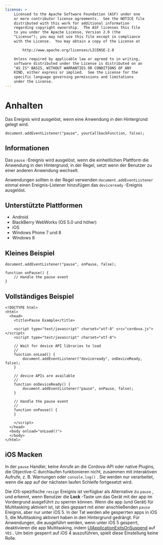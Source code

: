 ```yaml
---
license: >
    Licensed to the Apache Software Foundation (ASF) under one
    or more contributor license agreements.  See the NOTICE file
    distributed with this work for additional information
    regarding copyright ownership.  The ASF licenses this file
    to you under the Apache License, Version 2.0 (the
    "License"); you may not use this file except in compliance
    with the License.  You may obtain a copy of the License at

        http://www.apache.org/licenses/LICENSE-2.0

    Unless required by applicable law or agreed to in writing,
    software distributed under the License is distributed on an
    "AS IS" BASIS, WITHOUT WARRANTIES OR CONDITIONS OF ANY
    KIND, either express or implied.  See the License for the
    specific language governing permissions and limitations
    under the License.
---
```


# Anhalten

Das Ereignis wird ausgelöst, wenn eine Anwendung in den Hintergrund gelegt wird.

    document.addEventListener("pause", yourCallbackFunction, false);
    

## Informationen

Das `pause` -Ereignis wird ausgelöst, wenn die einheitlichen Plattform die Anwendung in den Hintergrund, in der Regel, setzt wenn der Benutzer zu einer anderen Anwendung wechselt.

Anwendungen sollten in der Regel verwenden `document.addEventListener` einmal einen Ereignis-Listener hinzufügen das `deviceready` -Ereignis ausgelöst.

## Unterstützte Plattformen

*   Android
*   BlackBerry WebWorks (OS 5.0 und höher)
*   iOS
*   Windows Phone 7 und 8
*   Windows 8

## Kleines Beispiel

    document.addEventListener("pause", onPause, false);
    
    function onPause() {
        // Handle the pause event
    }
    

## Vollständiges Beispiel

    <!DOCTYPE html>
    <html>
      <head>
        <title>Pause Example</title>
    
        <script type="text/javascript" charset="utf-8" src="cordova.js"></script>
        <script type="text/javascript" charset="utf-8">
    
        // Wait for device API libraries to load
        //
        function onLoad() {
            document.addEventListener("deviceready", onDeviceReady, false);
        }
    
        // device APIs are available
        //
        function onDeviceReady() {
            document.addEventListener("pause", onPause, false);
        }
    
        // Handle the pause event
        //
        function onPause() {
        }
    
        </script>
      </head>
      <body onload="onLoad()">
      </body>
    </html>
    

## iOS Macken

In der `pause` Handler, keine Anrufe an die Cordova-API oder native Plugins, die Objective-C durchlaufen funktionieren nicht, zusammen mit interaktiven Aufrufe, z. B. Warnungen oder `console.log()` . Sie werden nur verarbeitet, wenn die app auf der nächsten laufen Schleife fortgesetzt wird.

Die iOS-spezifische `resign` Ereignis ist verfügbar als Alternative zu `pause` , und erkennt, wenn Benutzer die **Lock** -Taste um das Gerät mit der app im Vordergrund ausgeführt zu sperren können. Wenn die app (und Gerät) für Multitasking aktiviert ist, ist dies gepaart mit einer anschließenden `pause` Ereignis, aber nur unter iOS 5. In der Tat werden alle gesperrten apps in iOS 5, die Multitasking aktiviert haben in den Hintergrund gedrängt. Für Anwendungen, die ausgeführt werden, wenn unter iOS 5 gesperrt, deaktivieren die app Multitasking, indem [UIApplicationExitsOnSuspend][1] auf `YES` . Um beim gesperrt auf iOS 4 auszuführen, spielt diese Einstellung keine Rolle.

 [1]: http://developer.apple.com/library/ios/#documentation/general/Reference/InfoPlistKeyReference/Articles/iPhoneOSKeys.html